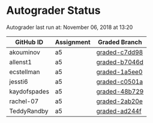 # Autograder Status
Autograder last run at: November 06, 2018 at 13:20

| GitHub ID | Assignment | Graded Branch |
|-----------|------------|---------------|
| akouminov | a5 | [graded-c7dd98](https://github.com/Fall2018COMP401-001/a5-akouminov/tree/graded-c7dd98) | 
| allenst1 | a5 | [graded-b7046d](https://github.com/Fall2018COMP401-001/a5-allenst1/tree/graded-b7046d) | 
| ecstellman | a5 | [graded-1a5ee0](https://github.com/Fall2018COMP401-001/a5-ecstellman/tree/graded-1a5ee0) | 
| jessti6 | a5 | [graded-c0501a](https://github.com/Fall2018COMP401-001/a5-jessti6/tree/graded-c0501a) | 
| kaydofspades | a5 | [graded-48b729](https://github.com/Fall2018COMP401-001/a5-kaydofspades/tree/graded-48b729) | 
| rachel-07 | a5 | [graded-2ab20e](https://github.com/Fall2018COMP401-001/a5-rachel-07/tree/graded-2ab20e) | 
| TeddyRandby | a5 | [graded-ad244f](https://github.com/Fall2018COMP401-001/a5-TeddyRandby/tree/graded-ad244f) | 
